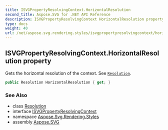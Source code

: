 ```yaml
---
title: ISVGPropertyResolvingContext.HorizontalResolution
second_title: Aspose.SVG for .NET API Reference
description: ISVGPropertyResolvingContext HorizontalResolution property. Gets the horizontal resolution of the context. See Resolution
type: docs
weight: 40
url: /net/aspose.svg.rendering.styles/isvgpropertyresolvingcontext/horizontalresolution/
---
```

## ISVGPropertyResolvingContext.HorizontalResolution property

Gets the horizontal resolution of the context. See [`Resolution`](../../../aspose.svg.drawing/resolution/).

```csharp
public Resolution HorizontalResolution { get; }
```

### See Also

* class [Resolution](../../../aspose.svg.drawing/resolution/)
* interface [ISVGPropertyResolvingContext](../)
* namespace [Aspose.Svg.Rendering.Styles](../../../aspose.svg.rendering.styles/)
* assembly [Aspose.SVG](../../../)
